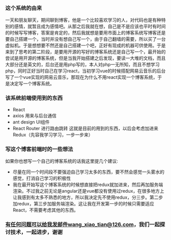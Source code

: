 ### 这个系统的由来
一天和朋友聊天，期间聊到博客，他是一个比较喜欢学习的人，对代码也是有种特别的感情，就暂且成为感情吧。从那之后我就在想，自己是不是应该也平时有时间的时候写写博客，答案是肯定的，然后我就想是要用市面上的博客系统写博客还是要自己搭建一个，当时并没有想自己写一个，由于自己翻墙的需要，所以买了一台虚拟机。于是想想要不然还是自己搭建一个吧，正好有现成的机器可供使用。于是来到了思考的第二阶段，是要用开源的写好的博客系统还是自己写一个，最开始的尝试是用开源的博客系统，但是当我开始搭建之后发现，要读一大堆的文档，而且大部分还是英文的，后台还是用php写的，本人对php一无所知，而且不想学习php，同时正好当时自己在学习react，当初学习vue的时候搭配网易云音乐的后台写了一个vue实现的网易云音乐，那现在为什么不用react实现一个博客系统，于是决定写一个博客系统。
### 该系统前端使用到的东西
- React
- axios 用来与后台通信
- ant design UI组件
- React Router 进行路由跳转
这就是目前的用到的东西，以后会考虑加进来Redux（先容我学习学习，一步一步来）
### 写这个博客前端时的一些想法
如果你也想写一个自己的博客系统的话我这里提几个建议:
- 尽量在同一个时间段不要强迫自己学习太多的东西，要不然会感觉一头雾水的感觉，打消自己学习的积极性
- 我在最开始写这个博客系统的时候想直接把redux就加进来，然后再加服务端渲染。不过我之前无论是angular还是vue都没有使用过redux，在很多地方上让我感到有太多不熟悉的地方，所以我决定先不使用redux，分三步。第二步加redux，第三步加服务端渲染。这让我在开发第一步的时候只需要适应React，不需要考虑其他的东西。

### 有任何问题可以给我发邮件wang_xiao_tian@126.com，我们一起探讨技术，一起进步，谢谢